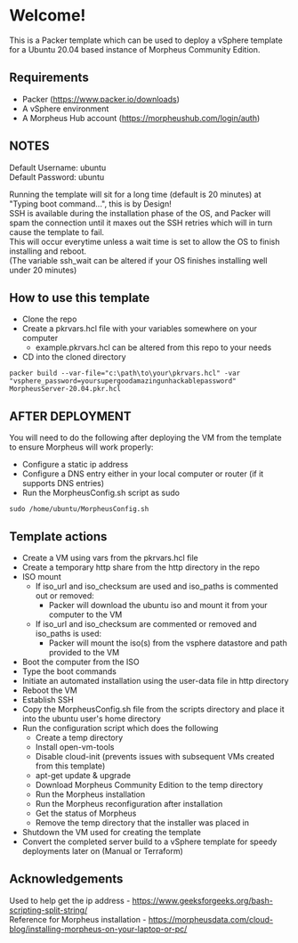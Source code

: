 
# Welcome!

This is a Packer template which can be used to deploy a vSphere template for a Ubuntu 20.04 based instance of Morpheus Community Edition.  

## Requirements

- Packer (https://www.packer.io/downloads)
- A vSphere environment
- A Morpheus Hub account (https://morpheushub.com/login/auth)

## NOTES

Default Username: ubuntu  
Default Password: ubuntu  

Running the template will sit for a long time (default is 20 minutes) at "Typing boot command...", this is by Design!  
SSH is available during the installation phase of the OS, and Packer will spam the connection until it maxes out the SSH retries which will in turn cause the template to fail.  
This will occur everytime unless a wait time is set to allow the OS to finish installing and reboot.  
(The variable ssh_wait can be altered if your OS finishes installing well under 20 minutes)

## How to use this template

- Clone the repo
- Create a pkrvars.hcl file with your variables somewhere on your computer
    - example.pkrvars.hcl can be altered from this repo to your needs
- CD into the cloned directory  
```
packer build --var-file="c:\path\to\your\pkrvars.hcl" -var "vsphere_password=yoursupergoodamazingunhackablepassword" MorpheusServer-20.04.pkr.hcl
```

## AFTER DEPLOYMENT

You will need to do the following after deploying the VM from the template to ensure Morpheus will work properly:  
- Configure a static ip address
- Configure a DNS entry either in your local computer or router (if it supports DNS entries)
- Run the MorpheusConfig.sh script as sudo
```
sudo /home/ubuntu/MorpheusConfig.sh
```

## Template actions

- Create a VM using vars from the pkrvars.hcl file
- Create a temporary http share from the http directory in the repo
- ISO mount
    - If iso_url and iso_checksum are used and iso_paths is commented out or removed:
        - Packer will download the ubuntu iso and mount it from your computer to the VM
    - If iso_url and iso_checksum are commented or removed and iso_paths is used:
        - Packer will mount the iso(s) from the vsphere datastore and path provided to the VM
- Boot the computer from the ISO
- Type the boot commands
- Initiate an automated installation using the user-data file in http directory
- Reboot the VM
- Establish SSH
- Copy the MorpheusConfig.sh file from the scripts directory and place it into the ubuntu user's home directory
- Run the configuration script which does the following
    - Create a temp directory
    - Install open-vm-tools
    - Disable cloud-init (prevents issues with subsequent VMs created from this template)
    - apt-get update & upgrade
    - Download Morpheus Community Edition to the temp directory
    - Run the Morpheus installation
    - Run the Morpheus reconfiguration after installation
    - Get the status of Morpheus
    - Remove the temp directory that the installer was placed in
- Shutdown the VM used for creating the template
- Convert the completed server build to a vSphere template for speedy deployments later on (Manual or Terraform)

## Acknowledgements

Used to help get the ip address - https://www.geeksforgeeks.org/bash-scripting-split-string/  
Reference for Morpheus installation - https://morpheusdata.com/cloud-blog/installing-morpheus-on-your-laptop-or-pc/  